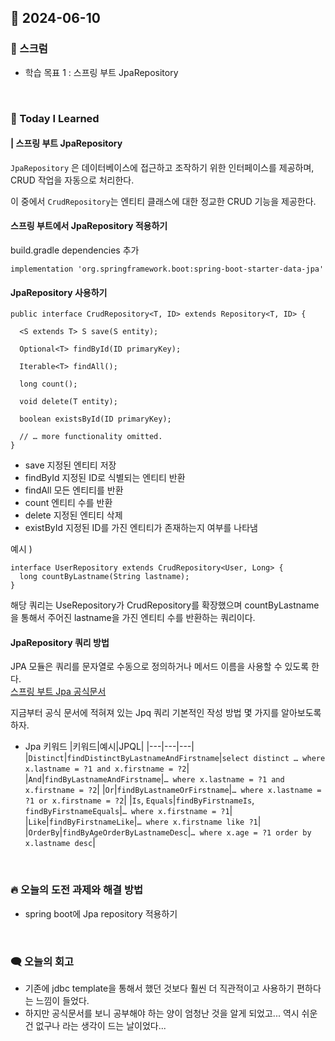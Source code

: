 ## 📆 2024-06-10

### 🔔 스크럼

- 학습 목표 1 : 스프링 부트 JpaRepository

<br/>

### 🚀 Today I Learned

#### | 스프링 부트 JpaRepository

`JpaRepository` 은 데이터베이스에 접근하고 조작하기 위한 인터페이스를 제공하며, CRUD 작업을 자동으로 처리한다.

이 중에서 `CrudRepository`는 엔티티 클래스에 대한 정교한 CRUD 기능을 제공한다.

#### 스프링 부트에서 JpaRepository 적용하기

build.gradle dependencies 추가

```
implementation 'org.springframework.boot:spring-boot-starter-data-jpa'
```


#### JpaRepository 사용하기

```
public interface CrudRepository<T, ID> extends Repository<T, ID> {

  <S extends T> S save(S entity);

  Optional<T> findById(ID primaryKey);

  Iterable<T> findAll();

  long count();

  void delete(T entity);

  boolean existsById(ID primaryKey);

  // … more functionality omitted.
}
```

- save
  지정된 엔티티 저장
- findById
  지정된 ID로 식별되는 엔티티 반환
- findAll
  모든 엔티티를 반환
- count
  엔티티 수를 반환
- delete
  지정된 엔티티 삭제
- existById
  지정된 ID를 가진 엔티티가 존재하는지 여부를 나타냄


예시 )

```
interface UserRepository extends CrudRepository<User, Long> {
  long countByLastname(String lastname);
}
```
해당 쿼리는 UseRepository가 CrudRepository를 확장했으며 countByLastname을 통해서 주어진 lastname을 가진 엔티티 수를 반환하는 쿼리이다.


#### JpaRepository 쿼리 방법

JPA 모듈은 쿼리를 문자열로 수동으로 정의하거나 메서드 이름을 사용할 수 있도록 한다.  
<a href="https://docs.spring.io/spring-data/jpa/reference/jpa/query-methods.html">스프링 부트 Jpa 공식문서</a>


지금부터 공식 문서에 적혀져 있는 Jpq 쿼리 기본적인 작성 방법 몇 가지를 알아보도록 하자.

- Jpa 키워드
  |키워드|예시|JPQL|
  |---|---|---|
  |`Distinct`|`findDistinctByLastnameAndFirstname`|`select distinct …​ where x.lastname = ?1 and x.firstname = ?2`|
  |`And`|`findByLastnameAndFirstname`|`… where x.lastname = ?1 and x.firstname = ?2`|
  |`Or`|`findByLastnameOrFirstname`|`… where x.lastname = ?1 or x.firstname = ?2`|
  |`Is`, `Equals`|`findByFirstnameIs`, `findByFirstnameEquals`|`… where x.firstname = ?1`|
  |`Like`|`findByFirstnameLike`|`… where x.firstname like ?1`|
  |`OrderBy`|`findByAgeOrderByLastnameDesc`|`… where x.age = ?1 order by x.lastname desc`|



<br/>

### 🔥 오늘의 도전 과제와 해결 방법

- spring boot에 Jpa repository 적용하기

<br/>

### 🗨️ 오늘의 회고

<!--
- 오늘의 학습 경험에 대한 자유로운 생각이나 느낀 점을 기록합니다.
- 성공적인 점, 개선해야 할 점, 새롭게 시도하고 싶은 방법 등을 포함할 수 있습니다.-->

- 기존에 jdbc template을 통해서 했던 것보다 훨씬 더 직관적이고 사용하기 편하다는 느낌이 들었다.
- 하지만 공식문서를 보니 공부해야 하는 양이 엄청난 것을 알게 되었고... 역시 쉬운건 없구나 라는 생각이 드는 날이었다...
